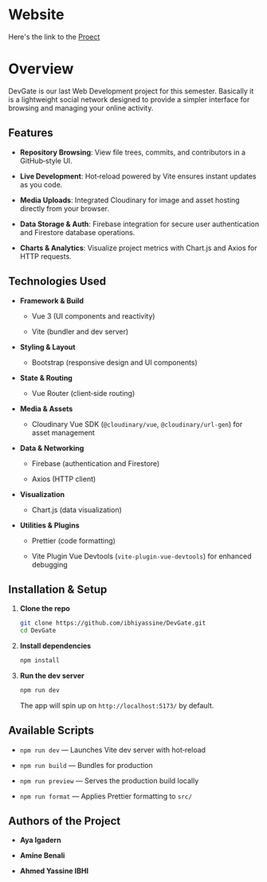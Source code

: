 # Website
Here's the link to the [Proect](https://devgate-80341.web.app/)

# Overview

DevGate is our last Web Development project for this semester. Basically it is a lightweight social network designed to provide a simpler interface for browsing and managing your online activity.

## Features

- **Repository Browsing**: View file trees, commits, and contributors in a GitHub‑style UI.

- **Live Development**: Hot‑reload powered by Vite ensures instant updates as you code.

- **Media Uploads**: Integrated Cloudinary for image and asset hosting directly from your browser.

- **Data Storage & Auth**: Firebase integration for secure user authentication and Firestore database operations.

- **Charts & Analytics**: Visualize project metrics with Chart.js and Axios for HTTP requests.

## Technologies Used

- **Framework & Build**

  - Vue 3 (UI components and reactivity)

  - Vite (bundler and dev server)

- **Styling & Layout**

  - Bootstrap (responsive design and UI components)

- **State & Routing**

  - Vue Router (client‑side routing)

- **Media & Assets**

  - Cloudinary Vue SDK (`@cloudinary/vue`, `@cloudinary/url-gen`) for asset management

- **Data & Networking**

  - Firebase (authentication and Firestore)

  - Axios (HTTP client)

- **Visualization**

  - Chart.js (data visualization)

- **Utilities & Plugins**

  - Prettier (code formatting)

  - Vite Plugin Vue Devtools (`vite-plugin-vue-devtools`) for enhanced debugging

## Installation & Setup

1. **Clone the repo**

   ```bash
   git clone https://github.com/ibhiyassine/DevGate.git
   cd DevGate
   ```

2. **Install dependencies**

   ```bash
   npm install
   ```

3. **Run the dev server**

   ```bash
   npm run dev
   ```

   The app will spin up on `http://localhost:5173/` by default.

## Available Scripts

- `npm run dev` — Launches Vite dev server with hot‑reload

- `npm run build` — Bundles for production

- `npm run preview` — Serves the production build locally

- `npm run format` — Applies Prettier formatting to `src/`

## Authors of the Project

- **Aya Igadern**

- **Amine Benali**

- **Ahmed Yassine IBHI**
